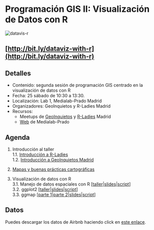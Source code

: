 # Programación GIS II: Visualización de Datos con R

![datavis-r](http://medialab-prado.es/mmedia/19/19925/500_0.png)

## [http://bit.ly/dataviz-with-r](http://bit.ly/dataviz-with-r)

## Detalles

* Contenido: segunda sesión de programación GIS centrado en la visualización de datos con R
* Fecha: 25 sábado de 10:30 a 13:30.
* Localización: Lab 1, Medialab-Prado Madrid
* Organizadores: GeoInquietos y R-Ladies Madrid
* Recursos:
  * Meetups de [GeoInquietos](https://www.meetup.com/es-ES/Geoinquietos-MAD/events/238111854/) y [R-Ladies](https://www.meetup.com/es-ES/rladies-madrid/events/238114648/) Madrid
  * [Web](http://medialab-prado.es/article/programacion-gis-ii-visualizacion-datos-con-r) de Medialab-Prado
  
## Agenda

1. Introducción al taller<br>
1.1. [Introducción a R-Ladies](https://drive.google.com/open?id=0B-oSdo75MzpgZVRTREl1Mndpc2s)<br>
1.2. [Introducción a GeoInquietos Madrid](https://docs.google.com/presentation/d/1O68oWEfJAzMqkrF36T8rUqmRc7dSioKuCjLzjbFdyuE/edit?usp=sharing)

2. [Mapas y buenas prácticas cartográficas](https://docs.google.com/presentation/d/12PT5exs1mhb1he-wxPe1t7-IkOmmUKyMUaGITv0JeUA/edit?usp=sharing)

3. Visualización de datos con R<br>
3.1. Manejo de datos espaciales con R [[taller](https://geoinquietosmadrid.github.io/datavis-with-r/secciones/maps/index.html)|[slides](https://drive.google.com/open?id=0B2wHnLxPlbTHdjNfbFh0M3Q0QWM)|[script](https://raw.githubusercontent.com/elenagaby/MapswithR/master/Maps.Rmd)]<br>
3.2. ggplot2 [[taller](https://geoinquietosmadrid.github.io/datavis-with-r/secciones/ggplot2/taller/index.html)|[slides](https://github.com/elenagaby/MapswithR/files/872243/Presentacion_mapsR.pdf)|[script](https://raw.githubusercontent.com/GeoinquietosMadrid/datavis-with-r/master/secciones/ggplot2/ggplot2.Rmd)]<br>
3.3. ggmap [[parte 1](https://geoinquietosmadrid.github.io/datavis-with-r/secciones/ggmap/parte1/index.html)|[parte 2](https://geoinquietosmadrid.github.io/datavis-with-r/secciones/ggmap/parte2/index.html)|[slides](https://drive.google.com/file/d/0B2DnokWXXy4PdWRkbklpY3VRd0k/edit)|[script](https://raw.githubusercontent.com/GeoinquietosMadrid/datavis-with-r/master/secciones/ggmap/ggmap.taller.RLadies.R)]

## Datos

Puedes descargar los datos de Airbnb haciendo click en [este enlace](http://data.insideairbnb.com/spain/comunidad-de-madrid/madrid/2015-10-02/visualisations/listings.csv).
